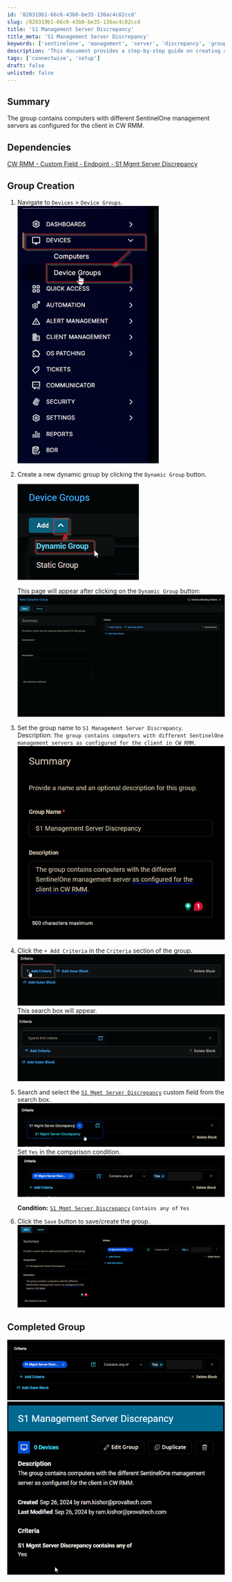 ```yaml
---
id: '820319b1-66c6-43b0-be35-136ac4c82ccd'
slug: /820319b1-66c6-43b0-be35-136ac4c82ccd
title: 'S1 Management Server Discrepancy'
title_meta: 'S1 Management Server Discrepancy'
keywords: ['sentinelone', 'management', 'server', 'discrepancy', 'group']
description: 'This document provides a step-by-step guide on creating a dynamic group in ConnectWise RMM to identify computers with different SentinelOne management servers configured for the client. It includes detailed instructions and visuals for each step of the process.'
tags: ['connectwise', 'setup']
draft: false
unlisted: false
---
```


## Summary

The group contains computers with different SentinelOne management servers as configured for the client in CW RMM.

## Dependencies

[CW RMM - Custom Field - Endpoint - S1 Mgmt Server Discrepancy](/docs/c600a6e2-bd09-4172-8784-d969838eea23)

## Group Creation

1. Navigate to `Devices` > `Device Groups`.
   ![Image](../../../static/img/S1-Management-Server-Discrepancy/image_1.png)

2. Create a new dynamic group by clicking the `Dynamic Group` button.

   ![Image](../../../static/img/S1-Management-Server-Discrepancy/image_2.png)

   This page will appear after clicking on the `Dynamic Group` button:
   ![Image](../../../static/img/S1-Management-Server-Discrepancy/image_3.png)

3. Set the group name to `S1 Management Server Discrepancy`.  
   Description: `The group contains computers with different SentinelOne management servers as configured for the client in CW RMM.`
   ![Image](../../../static/img/S1-Management-Server-Discrepancy/image_4.png)

4. Click the `+ Add Criteria` in the `Criteria` section of the group.
   ![Image](../../../static/img/S1-Management-Server-Discrepancy/image_5.png)  
   This search box will appear.
   ![Image](../../../static/img/S1-Management-Server-Discrepancy/image_6.png)

5. Search and select the [`S1 Mgmt Server Discrepancy`](/docs/c600a6e2-bd09-4172-8784-d969838eea23) custom field from the search box.
   ![Image](../../../static/img/S1-Management-Server-Discrepancy/image_7.png)  
   Set `Yes` in the comparison condition.
   ![Image](../../../static/img/S1-Management-Server-Discrepancy/image_8.png)  

   **Condition:** [`S1 Mgmt Server Discrepancy`](/docs/c600a6e2-bd09-4172-8784-d969838eea23) `Contains any of` `Yes`

6. Click the `Save` button to save/create the group.
   ![Image](../../../static/img/S1-Management-Server-Discrepancy/image_9.png)

## Completed Group

![Image](../../../static/img/S1-Management-Server-Discrepancy/image_10.png)  
![Image](../../../static/img/S1-Management-Server-Discrepancy/image_11.png)


